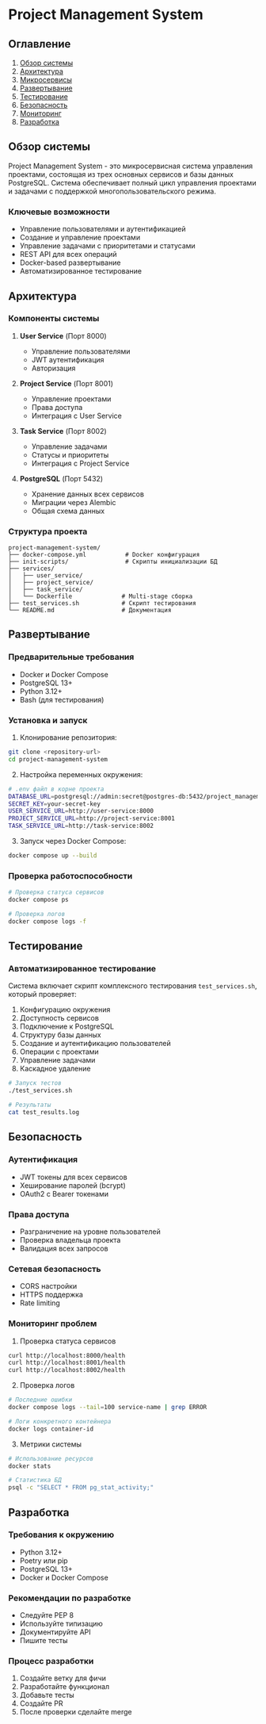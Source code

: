 # Project Management System

## Оглавление
1. [Обзор системы](#обзор-системы)
2. [Архитектура](#архитектура)
3. [Микросервисы](#микросервисы)
4. [Развертывание](#развертывание)
5. [Тестирование](#тестирование)
6. [Безопасность](#безопасность)
7. [Мониторинг](#мониторинг)
8. [Разработка](#разработка)

## Обзор системы

Project Management System - это микросервисная система управления проектами, состоящая из трех основных сервисов и базы данных PostgreSQL. Система обеспечивает полный цикл управления проектами и задачами с поддержкой многопользовательского режима.

### Ключевые возможности
- Управление пользователями и аутентификацией
- Создание и управление проектами
- Управление задачами с приоритетами и статусами
- REST API для всех операций
- Docker-based развертывание
- Автоматизированное тестирование

## Архитектура

### Компоненты системы
1. **User Service** (Порт 8000)
   - Управление пользователями
   - JWT аутентификация
   - Авторизация

2. **Project Service** (Порт 8001)
   - Управление проектами
   - Права доступа
   - Интеграция с User Service

3. **Task Service** (Порт 8002)
   - Управление задачами
   - Статусы и приоритеты
   - Интеграция с Project Service

4. **PostgreSQL** (Порт 5432)
   - Хранение данных всех сервисов
   - Миграции через Alembic
   - Общая схема данных

### Структура проекта
```
project-management-system/
├── docker-compose.yml           # Docker конфигурация
├── init-scripts/                # Скрипты инициализации БД
├── services/
│   ├── user_service/
│   ├── project_service/
│   ├── task_service/
│   └── Dockerfile              # Multi-stage сборка
├── test_services.sh            # Скрипт тестирования
└── README.md                   # Документация
```

## Развертывание

### Предварительные требования
- Docker и Docker Compose
- PostgreSQL 13+
- Python 3.12+
- Bash (для тестирования)

### Установка и запуск

1. Клонирование репозитория:
```bash
git clone <repository-url>
cd project-management-system
```

2. Настройка переменных окружения:
```bash
# .env файл в корне проекта
DATABASE_URL=postgresql://admin:secret@postgres-db:5432/project_management
SECRET_KEY=your-secret-key
USER_SERVICE_URL=http://user-service:8000
PROJECT_SERVICE_URL=http://project-service:8001
TASK_SERVICE_URL=http://task-service:8002
```

3. Запуск через Docker Compose:
```bash
docker compose up --build
```

### Проверка работоспособности
```bash
# Проверка статуса сервисов
docker compose ps

# Проверка логов
docker compose logs -f
```

## Тестирование

### Автоматизированное тестирование
Система включает скрипт комплексного тестирования `test_services.sh`, который проверяет:

1. Конфигурацию окружения
2. Доступность сервисов
3. Подключение к PostgreSQL
4. Структуру базы данных
5. Создание и аутентификацию пользователей
6. Операции с проектами
7. Управление задачами
8. Каскадное удаление

```bash
# Запуск тестов
./test_services.sh

# Результаты
cat test_results.log
```

## Безопасность

### Аутентификация
- JWT токены для всех сервисов
- Хеширование паролей (bcrypt)
- OAuth2 с Bearer токенами

### Права доступа
- Разграничение на уровне пользователей
- Проверка владельца проекта
- Валидация всех запросов

### Сетевая безопасность
- CORS настройки
- HTTPS поддержка
- Rate limiting

### Мониторинг проблем
1. Проверка статуса сервисов
```bash
curl http://localhost:8000/health
curl http://localhost:8001/health
curl http://localhost:8002/health
```

2. Проверка логов
```bash
# Последние ошибки
docker compose logs --tail=100 service-name | grep ERROR

# Логи конкретного контейнера
docker logs container-id
```

3. Метрики системы
```bash
# Использование ресурсов
docker stats

# Статистика БД
psql -c "SELECT * FROM pg_stat_activity;"
```

## Разработка

### Требования к окружению
- Python 3.12+
- Poetry или pip
- PostgreSQL 13+
- Docker и Docker Compose

### Рекомендации по разработке
- Следуйте PEP 8
- Используйте типизацию
- Документируйте API
- Пишите тесты

### Процесс разработки
1. Создайте ветку для фичи
2. Разработайте функционал
3. Добавьте тесты
4. Создайте PR
5. После проверки сделайте merge
